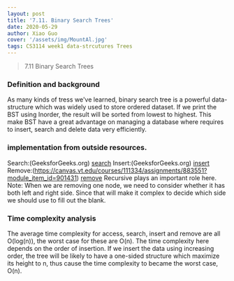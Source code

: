 ```yaml
---
layout: post
title: '7.11. Binary Search Trees'
date: 2020-05-29
author: Xiao Guo
cover: '/assets/img/MountAl.jpg'
tags: CS3114 week1 data-strcutures Trees
---
```


> 7.11 Binary Search Trees

### Definition and background
As many kinds of tress we've learned, binary search tree is a powerful data-structure which was widely used to store ordered dataset. If we print the BST using Inorder, the result will be sorted from lowest to highest. This make BST have a great advantage on managing a database where requires to insert, search and delete data very efficiently.

### implementation from outside resources.
Search:(GeeksforGeeks.org)
[search](/assets/img/BSTsearch.png)
Insert:(GeeksforGeeks.org)
[insert](/assets/img/BSTinsert.png)
Remove:(https://canvas.vt.edu/courses/111334/assignments/883551?module_item_id=901431)
[remove](/assets/img/BSTremove.png)
Recursive plays an important role here.
Note: When we are removing one node, we need to consider whether it has both left and right side. Since that will make it complex to decide which side we should use to fill out the blank.

### Time complexity analysis
The average time complexity for access, search, insert and remove are all O(log(n)), the worst case for these are O(n).
The time complexity here depends on the order of insertion. If we insert the data using increasing order, the tree will be likely to have a one-sided structure which maximize its height to n, thus cause the time complexity to became the worst case, O(n). 